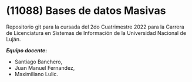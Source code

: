 # (11088) Bases de datos Masivas

Repositorio git para la cursada del 2do Cuatrimestre 2022 para la Carrera de Licenciatura en Sistemas de Información de la Universidad Nacional de Luján.

___Equipo docente_:__
- Santiago Banchero,
- Juan Manuel Fernandez,
- Maximiliano Lulic.
